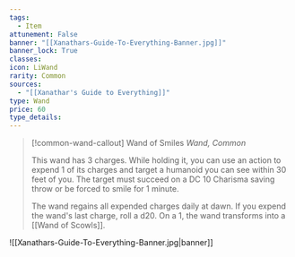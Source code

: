 ```yaml
---
tags:
  - Item
attunement: False
banner: "[[Xanathars-Guide-To-Everything-Banner.jpg]]"
banner_lock: True
classes:
icon: LiWand
rarity: Common
sources:
  - "[[Xanathar's Guide to Everything]]"
type: Wand
price: 60
type_details: 
---
```

>[!common-wand-callout] Wand of Smiles
>*Wand, Common*
>
>This wand has 3 charges. While holding it, you can use an action to expend 1 of its charges and target a humanoid you can see within 30 feet of you. The target must succeed on a DC 10 Charisma saving throw or be forced to smile for 1 minute.
>
>The wand regains all expended charges daily at dawn. If you expend the wand's last charge, roll a d20. On a 1, the wand transforms into a [[Wand of Scowls]].

![[Xanathars-Guide-To-Everything-Banner.jpg|banner]]

